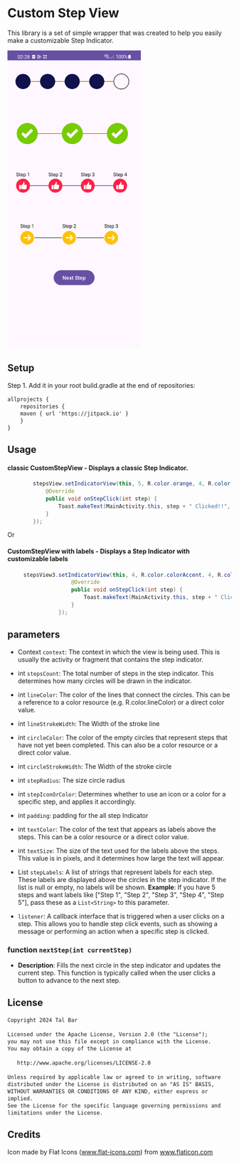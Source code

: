 # Custom Step View
This library is a set of simple wrapper that was created to help you easily make a customizable Step Indicator.

<img src="https://github.com/TalBar4444/CustomStepView/blob/master/screenshot.png" width="300">

## Setup
Step 1. Add it in your root build.gradle at the end of repositories:
```
allprojects {
    repositories {
	maven { url 'https://jitpack.io' }
    }
}
```
## Usage

#### classic CustomStepView - Displays a classic Step Indicator. 

```java
        stepsView.setIndicatorView(this, 5, R.color.orange, 4, R.color.darker_gray, 5, 3, R.color.navy, 5, new Callback_OnStepClickListener() {
            @Override
            public void onStepClick(int step) {
                Toast.makeText(MainActivity.this, step + " Clicked!!", Toast.LENGTH_SHORT).show();
            }
        });
```
Or
#### CustomStepView with labels - Displays a Step Indicator with customizable labels

```java
     stepsView3.setIndicatorView(this, 4, R.color.colorAccent, 4, R.color.colorPrimary, 5, 3, R.drawable.ic_like, 10, labels, 40, R.color.black, new Callback_OnStepClickListener() {
                    @Override
                    public void onStepClick(int step) {
                        Toast.makeText(MainActivity.this, step + " Clicked!!", Toast.LENGTH_SHORT).show();
                    }
                });
```
		      
## parameters
 
- Context `context`: The context in which the view is being used. This is usually the activity or fragment that contains the step indicator.

- int `stepsCount`: The total number of steps in the step indicator. This determines how many circles will be drawn in the indicator.

- int `lineColor`: The color of the lines that connect the circles. This can be a reference to a color resource (e.g. R.color.lineColor) or a direct color value.

- int `lineStrokeWidth`: The Width of the stroke line 

- int `circleColor`: The color of the empty circles that represent steps that have not yet been completed. This can also be a color resource or a direct color value.

- int `circleStrokeWidth`: The Width of the stroke circle 

- int `stepRadius`: The size circle radius

- int `stepIconOrColor`:  Determines whether to use an icon or a color for a specific step, and applies it accordingly.

- int `padding`: padding for the all step Indicator

- int `textColor`: The color of the text that appears as labels above the steps. This can be a color resource or a direct color value.

- int `textSize`: The size of the text used for the labels above the steps. This value is in pixels, and it determines how large the text will appear.

- List<String> `stepLabels`: A list of strings that represent labels for each step. These labels are displayed above the circles in the step indicator. If the list is null or empty, no labels will be shown.
   **Example**: If you have 5 steps and want labels like ["Step 1", "Step 2", "Step 3", "Step 4", "Step 5"], pass these as a `List<String>` to this parameter.

- `listener`: A callback interface that is triggered when a user clicks on a step. This allows you to handle step click events, such as showing a message or performing an action when a specific step is clicked.

### function `nextStep(int currentStep)`

- **Description**: Fills the next circle in the step indicator and updates the current step.
 This function is typically called when the user clicks a button to advance to the next step.


## License

    Copyright 2024 Tal Bar

    Licensed under the Apache License, Version 2.0 (the "License");
    you may not use this file except in compliance with the License.
    You may obtain a copy of the License at

       http://www.apache.org/licenses/LICENSE-2.0

    Unless required by applicable law or agreed to in writing, software
    distributed under the License is distributed on an "AS IS" BASIS,
    WITHOUT WARRANTIES OR CONDITIONS OF ANY KIND, either express or implied.
    See the License for the specific language governing permissions and
    limitations under the License.
      
## Credits
Icon made by Flat Icons (www.flat-icons.com) from www.flaticon.com
